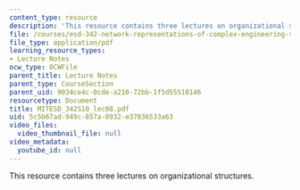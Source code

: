 ```yaml
---
content_type: resource
description: 'This resource contains three lectures on organizational structures. '
file: /courses/esd-342-network-representations-of-complex-engineering-systems-spring-2010/5c5b67ad949c857a0932e37036533a63_MITESD_342S10_lec08.pdf
file_type: application/pdf
learning_resource_types:
- Lecture Notes
ocw_type: OCWFile
parent_title: Lecture Notes
parent_type: CourseSection
parent_uid: 9034ce4c-0cde-a210-72bb-1f5d55510146
resourcetype: Document
title: MITESD_342S10_lec08.pdf
uid: 5c5b67ad-949c-857a-0932-e37036533a63
video_files:
  video_thumbnail_file: null
video_metadata:
  youtube_id: null
---
```

This resource contains three lectures on organizational structures. 

